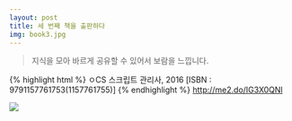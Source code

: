 ```yaml
---
layout: post
title: 세 번째 책을 출판하다
img: book3.jpg
---
```


<blockquote>
지식을 모아 바르게 공유할 수 있어서 보람을 느낍니다.
</blockquote>

{% highlight html %}
 ㅇCS 스크립트 관리사, 2016
   [ISBN : 9791157761753(1157761755)]
{% endhighlight %}
   <a href="http://me2.do/IG3X0QNl">http://me2.do/IG3X0QNl</a>
   
<img src="https://postfiles.pstatic.net/20160620_40/sjmw1030_1466410038914qjD3R_JPEG/%BE%E7%B7%C2.jpg?type=w3">
